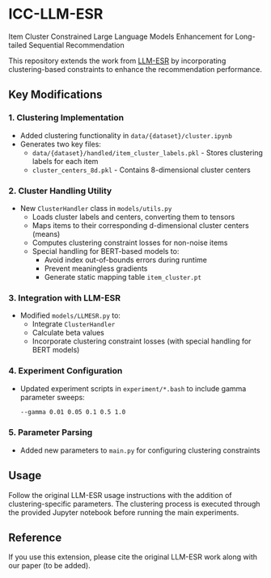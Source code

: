 # ICC-LLM-ESR
Item Cluster Constrained  Large Language Models Enhancement for  Long-tailed Sequential Recommendation

This repository extends the work from [LLM-ESR](https://github.com/Applied-Machine-Learning-Lab/LLM-ESR) by incorporating clustering-based constraints to enhance the recommendation performance.

## Key Modifications

### 1. Clustering Implementation
- Added clustering functionality in `data/{dataset}/cluster.ipynb`
- Generates two key files:
  - `data/{dataset}/handled/item_cluster_labels.pkl` - Stores clustering labels for each item
  - `cluster_centers_8d.pkl` - Contains 8-dimensional cluster centers

### 2. Cluster Handling Utility
- New `ClusterHandler` class in `models/utils.py`
  - Loads cluster labels and centers, converting them to tensors
  - Maps items to their corresponding d-dimensional cluster centers (means)
  - Computes clustering constraint losses for non-noise items
  - Special handling for BERT-based models to:
    - Avoid index out-of-bounds errors during runtime
    - Prevent meaningless gradients
    - Generate static mapping table `item_cluster.pt`

### 3. Integration with LLM-ESR
- Modified `models/LLMESR.py` to:
  - Integrate `ClusterHandler`
  - Calculate beta values
  - Incorporate clustering constraint losses (with special handling for BERT models)

### 4. Experiment Configuration
- Updated experiment scripts in `experiment/*.bash` to include gamma parameter sweeps:
  ```bash
  --gamma 0.01 0.05 0.1 0.5 1.0
  ```

### 5. Parameter Parsing
- Added new parameters to `main.py` for configuring clustering constraints

## Usage

Follow the original LLM-ESR usage instructions with the addition of clustering-specific parameters. The clustering process is executed through the provided Jupyter notebook before running the main experiments.

## Reference

If you use this extension, please cite the original LLM-ESR work along with our paper (to be added).
